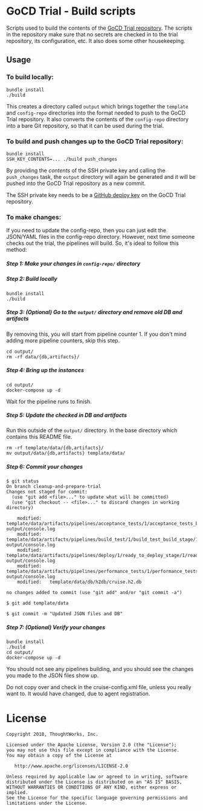 # GoCD Trial - Build scripts

Scripts used to build the contents of the [GoCD Trial repository](https://github.com/gocd/gocd-trial). The scripts in the repository make sure that no secrets are checked in to the trial repository, its configuration, etc. It also does some other housekeeping.

## Usage

### To build locally:

```
bundle install
./build
```

This creates a directory called `output` which brings together the `template` and `config-repo` directories into the format needed to push to the GoCD Trial repository. It also converts the contents of the `config-repo` directory into a bare Git repository, so that it can be used during the trial.


### To build and push changes up to the GoCD Trial repository:

```
bundle install
SSH_KEY_CONTENTS=... ./build push_changes
```

By providing the _contents_ of the SSH private key and calling the `push_changes` task, the `output` directory will again be generated and it will be pushed into the GoCD Trial repository as a new commit.

The SSH private key needs to be a [GitHub deploy key](https://developer.github.com/v3/guides/managing-deploy-keys/#deploy-keys) on the GoCD Trial repository.


### To make changes:

If you need to update the config-repo, then you can just edit the JSON/YAML files in the config-repo directory. However, next time someone checks out the trial, the pipelines will build. So, it's ideal to follow this method:

##### Step 1: Make your changes in `config-repo/` directory

##### Step 2: Build locally

```
bundle install
./build
```

##### Step 3: (Optional) Go to the `output/` directory and remove old DB and artifacts

By removing this, you will start from pipeline counter 1. If you don't mind adding more pipeline counters, skip this step.

```
cd output/
rm -rf data/{db,artifacts}/
```

##### Step 4: Bring up the instances

```
cd output/
docker-compose up -d
```

Wait for the pipeline runs to finish.


##### Step 5: Update the checked in DB and artifacts

Run this outside of the `output/` directory. In the base directory which contains this README file.

```
rm -rf template/data/{db,artifacts}/
mv output/data/{db,artifacts} template/data/
```

##### Step 6: Commit your changes

```
$ git status
On branch cleanup-and-prepare-trial
Changes not staged for commit:
  (use "git add <file>..." to update what will be committed)
  (use "git checkout -- <file>..." to discard changes in working directory)

    modified:   template/data/artifacts/pipelines/acceptance_tests/1/acceptance_tests_build_stage/1/acceptance_tests_build_job/cruise-output/console.log
    modified:   template/data/artifacts/pipelines/build_test/1/build_test_build_stage/1/build_test_job/cruise-output/console.log
    modified:   template/data/artifacts/pipelines/deploy/1/ready_to_deploy_stage/1/ready_to_deploy_job/cruise-output/console.log
    modified:   template/data/artifacts/pipelines/performance_tests/1/performance_tests_build_stage/1/performance_tests_build_job/cruise-output/console.log
    modified:   template/data/db/h2db/cruise.h2.db

no changes added to commit (use "git add" and/or "git commit -a")

$ git add template/data

$ git commit -m "Updated JSON files and DB"
```

##### Step 7: (Optional) Verify your changes

```
bundle install
./build
cd output/
docker-compose up -d
```

You should not see any pipelines building, and you should see the changes you made to the JSON files show up.

Do not copy over and check in the cruise-config.xml file, unless you really want to. It would have changed, due to agent registration.

# License

```plain
Copyright 2018, ThoughtWorks, Inc.

Licensed under the Apache License, Version 2.0 (the "License");
you may not use this file except in compliance with the License.
You may obtain a copy of the License at

   http://www.apache.org/licenses/LICENSE-2.0

Unless required by applicable law or agreed to in writing, software
distributed under the License is distributed on an "AS IS" BASIS,
WITHOUT WARRANTIES OR CONDITIONS OF ANY KIND, either express or implied.
See the License for the specific language governing permissions and
limitations under the License.
```
